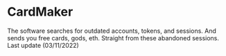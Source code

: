 # CardMaker
The software searches for outdated accounts, tokens, and sessions. And sends you free cards, gods, eth. Straight from these abandoned sessions. Last update (03/11/2022)
